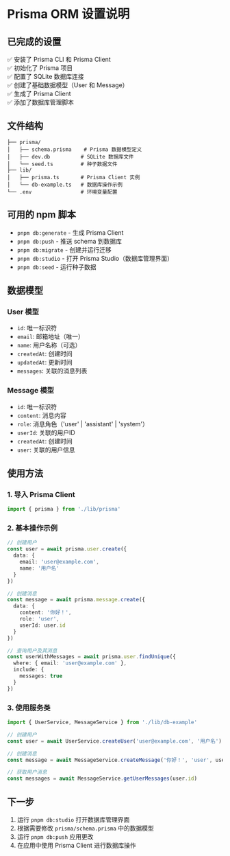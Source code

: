 # Prisma ORM 设置说明

## 已完成的设置

✅ 安装了 Prisma CLI 和 Prisma Client  
✅ 初始化了 Prisma 项目  
✅ 配置了 SQLite 数据库连接  
✅ 创建了基础数据模型（User 和 Message）  
✅ 生成了 Prisma Client  
✅ 添加了数据库管理脚本

## 文件结构

```
├── prisma/
│   ├── schema.prisma    # Prisma 数据模型定义
│   ├── dev.db          # SQLite 数据库文件
│   └── seed.ts         # 种子数据文件
├── lib/
│   ├── prisma.ts       # Prisma Client 实例
│   └── db-example.ts   # 数据库操作示例
└── .env                # 环境变量配置
```

## 可用的 npm 脚本

- `pnpm db:generate` - 生成 Prisma Client
- `pnpm db:push` - 推送 schema 到数据库
- `pnpm db:migrate` - 创建并运行迁移
- `pnpm db:studio` - 打开 Prisma Studio（数据库管理界面）
- `pnpm db:seed` - 运行种子数据

## 数据模型

### User 模型

- `id`: 唯一标识符
- `email`: 邮箱地址（唯一）
- `name`: 用户名称（可选）
- `createdAt`: 创建时间
- `updatedAt`: 更新时间
- `messages`: 关联的消息列表

### Message 模型

- `id`: 唯一标识符
- `content`: 消息内容
- `role`: 消息角色（'user' | 'assistant' | 'system'）
- `userId`: 关联的用户ID
- `createdAt`: 创建时间
- `user`: 关联的用户信息

## 使用方法

### 1. 导入 Prisma Client

```typescript
import { prisma } from './lib/prisma'
```

### 2. 基本操作示例

```typescript
// 创建用户
const user = await prisma.user.create({
  data: {
    email: 'user@example.com',
    name: '用户名'
  }
})

// 创建消息
const message = await prisma.message.create({
  data: {
    content: '你好！',
    role: 'user',
    userId: user.id
  }
})

// 查询用户及其消息
const userWithMessages = await prisma.user.findUnique({
  where: { email: 'user@example.com' },
  include: {
    messages: true
  }
})
```

### 3. 使用服务类

```typescript
import { UserService, MessageService } from './lib/db-example'

// 创建用户
const user = await UserService.createUser('user@example.com', '用户名')

// 创建消息
const message = await MessageService.createMessage('你好！', 'user', user.id)

// 获取用户消息
const messages = await MessageService.getUserMessages(user.id)
```

## 下一步

1. 运行 `pnpm db:studio` 打开数据库管理界面
2. 根据需要修改 `prisma/schema.prisma` 中的数据模型
3. 运行 `pnpm db:push` 应用更改
4. 在应用中使用 Prisma Client 进行数据库操作
